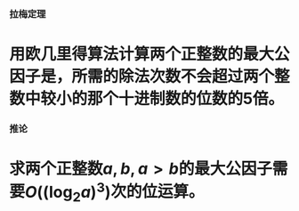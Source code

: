 ### 拉梅定理

# 用欧几里得算法计算两个正整数的最大公因子是，所需的除法次数不会超过两个整数中较小的那个十进制数的位数的5倍。



### 推论

# 求两个正整数$a, b, a > b$的最大公因子需要$O((\log_2{a})^{3})$次的位运算。
